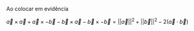 Ao colocar em evidência

$\vec{a} \times \vec{a}+ \vec{a} \times -\vec{b}-\vec{b} \times \vec{a} -\vec{b} \times -\vec{b}=||\vec{a}||^2+||\vec{b}||^2-2(\vec{a} \cdot \vec{b})$